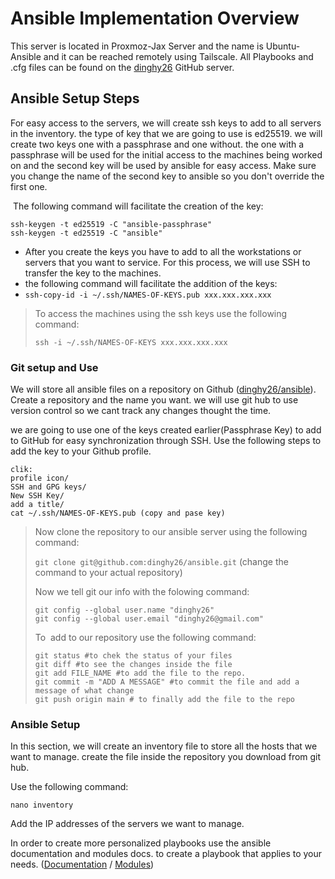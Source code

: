 # Ansible Implementation Overview

This server is located in Proxmoz-Jax Server and the name is Ubuntu-Ansible and it can be reached remotely using Tailscale. All Playbooks and .cfg files can be found on the [dinghy26](https://github.com/dinghy26/ansible) GitHub server. 

## Ansible Setup Steps

For easy access to the servers, we will create ssh keys to add to all servers in the inventory. the type of key that we are going to use is ed25519. we will create two keys one with a passphrase and one without. the one with a passphrase will be used for the initial access to the machines being worked on and the second key will be used by ansible for easy access. Make sure you change the name of the second key to ansible so you don't override the first one.

 The following command will facilitate the creation of the key:

```plaintext
ssh-keygen -t ed25519 -C "ansible-passphrase"
ssh-keygen -t ed25519 -C "ansible"
```

-   After you create the keys you have to add to all the workstations or servers that you want to service. For this process, we will use SSH to transfer the key to the machines.
-   the following command will facilitate the addition of the keys:
-   `ssh-copy-id -i ~/.ssh/NAMES-OF-KEYS.pub xxx.xxx.xxx.xxx`

> To access the machines using the ssh keys use the following command:
> 
> `ssh -i ~/.ssh/NAMES-OF-KEYS xxx.xxx.xxx.xxx`

### Git setup and Use

We will store all ansible files on a repository on Github ([dinghy26/ansible](https://github.com/dinghy26/ansible)). Create a repository and the name you want. we will use git hub to use version control so we cant track any changes thought the time.

we are going to use one of the keys created earlier(Passphrase Key) to add to GitHub for easy synchronization through SSH. Use the following steps to add the key to your Github profile.

```plaintext
clik:
profile icon/
SSH and GPG keys/
New SSH Key/
add a title/
cat ~/.ssh/NAMES-OF-KEYS.pub (copy and pase key)
```

> Now clone the repository to our ansible server using the following command:
> 
> `git clone git@github.com:dinghy26/ansible.git` (change the command to your actual repository)
> 
> Now we tell git our info with the folowing command:
> 
> ```plaintext
> git config --global user.name "dinghy26"
> git config --global user.email "dinghy26@gmail.com"
> ```
> 
> To  add to our repository use the following command:
> 
> ```plaintext
> git status #to chek the status of your files
> git diff #to see the changes inside the file
> git add FILE_NAME #to add the file to the repo.
> git commit -m "ADD A MESSAGE" #to commit the file and add a message of what change
> git push origin main # to finally add the file to the repo
> ```

### Ansible Setup

In this section, we will create an inventory file to store all the hosts that we want to manage. create the file inside the repository you download from git hub.

Use the following command:

`nano inventory`

Add the IP addresses of the servers we want to manage.

In order to create more personalized playbooks use the ansible documentation and modules docs. to create a playbook that applies to your needs. ([Documentation](https://docs.ansible.com/ansible/latest/index.html) / [Modules](https://docs.ansible.com/ansible/latest/collections/all_plugins.html))